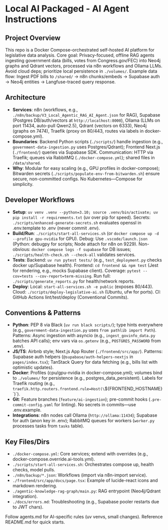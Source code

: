 # Local AI Packaged - AI Agent Instructions

## Project Overview
This repo is a Docker Compose-orchestrated self-hosted AI platform for legislative data analysis. Core goal: Privacy-focused, offline RAG agents ingesting government data (bills, votes from Congress.gov/FEC) into Neo4j graphs and Qdrant vectors, processed via n8n workflows and Ollama LLMs. Avoid cloud deps; prioritize local persistence in `./volumes/`. Example data flow: Ingest PDF bills to `/shared/` → n8n chunks/embeds → Supabase auth → Neo4j entities → Langfuse-traced query response.

## Architecture
- **Services**: n8n (workflows, e.g., `./n8n/backup/V3_Local_Agentic_RAG_AI_Agent.json` for RAG), Supabase (Postgres DB/auth/vectors at `http://localhost:8000`), Ollama (LLMs on port 11434, auto-pull Qwen2.5), Qdrant (vectors on 6333), Neo4j (graphs on 7474), Traefik (proxy on 80/443, routes via labels in docker-compose.yml).
- **Boundaries**: Backend Python scripts (`./scripts/`) handle ingestion (e.g., `government-data-ingestion.py` uses Postgres/Qdrant); Frontend Next.js (`./frontend/`) queries via Supabase SDK. Communication: HTTP via Traefik; queues via RabbitMQ (`./docker-compose.yml`); shared files in `/data/shared`.
- **Why**: Modular for easy scaling (e.g., GPU profiles in docker-compose); Bitwarden secrets (`./scripts/populate-env-from-bitwarden.sh`) ensure secure, non-committed configs. No Kubernetes—Compose for simplicity.

## Developer Workflows
- **Setup**: `uv venv .venv --python=3.10; source .venv/bin/activate; uv pip install -r requirements.txt` (uv over pip for speed). Secrets: `./scripts/enhanced-generate-secrets.sh` evaluates openssl in .env.template to .env (never commit .env).
- **Build/Run**: `./scripts/start-all-services.sh` (or `docker compose up -d --profile gpu-nvidia` for GPU). Debug: Use `.vscode/launch.json` (Python: debugpy for scripts; Node attach for n8n on 9229). Non-obvious: `docker compose logs -f supabase` for DB issues; `./scripts/health-check.sh --check-all` validates services.
- **Tests**: Backend: `uv run pytest tests/` (e.g., `test_deployment.py` checks docker up/Supabase health). Frontend: `cd frontend && npm test` (Jest for rendering, e.g., mocks Supabase client). Coverage: `pytest --cov=tests --cov-report=term-missing`. Run full: `./scripts/generate_reports.py` for health/network reports.
- **Deploy**: Local: `start-all-services.sh -e public` (exposes 80/443). Cloud: `./scripts/deploy-legislative-ai.sh` (Ubuntu, ufw for ports). CI: GitHub Actions lint/test/deploy (Conventional Commits).

## Conventions & Patterns
- **Python**: PEP 8 via Black (`uv run black scripts/`); type hints everywhere (e.g., `government-data-ingestion.py` uses `from pathlib import Path`). Patterns: Async ingestion with asyncio (e.g., `ingest_govinfo_data.py` batches API calls); env vars via `os.getenv` (e.g., `POSTGRES_PASSWORD` from .env).
- **JS/TS**: Airbnb style; Next.js App Router (`./frontend/src/app/`). Patterns: Supabase auth helpers (`@supabase/auth-helpers-nextjs` in `pages/index.tsx`); TanStack Query for data fetching (e.g., bills list with optimistic updates).
- **Docker**: Profiles (cpu/gpu-nvidia in docker-compose.yml); volumes bind to `./volumes/` for persistence (e.g., postgres_data_persistent). Labels for Traefik routing (e.g., `traefik.http.routers.frontend.rule=Host(\`${FRONTEND_HOSTNAME}\`)`).
- **Git**: Feature branches (`feature/ai-ingestion`); pre-commit hooks (`.pre-commit-config.yaml` for linting). No secrets in commits—use .env.example.
- **Integrations**: n8n nodes call Ollama (`http://ollama:11434`); Supabase for auth (anon key in .env); RabbitMQ queues for workers (`worker.py` processes tasks from `tasks` table).

## Key Files/Dirs
- `./docker-compose.yml`: Core services; extend with overrides (e.g., docker-compose.override.ai-tools.yml).
- `./scripts/start-all-services.sh`: Orchestrates compose up, health checks, model pulls.
- `./n8n/backup/*.json`: Workflows (import via n8n-import service).
- `./frontend/src/app/docs/page.tsx`: Example of lucide-react icons and markdown rendering.
- `./agentic-knowledge-rag-graph/main.py`: RAG entrypoint (Neo4j/Qdrant integration).
- `./docs/errors.md`: Troubleshooting (e.g., Supabase pooler restarts due to JWT chars).

Follow agents.md for AI-specific rules (uv venvs, small changes). Reference README.md for quick starts.
